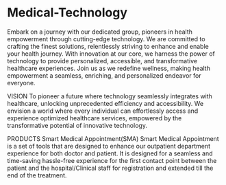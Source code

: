 # Medical-Technology
Embark on a journey with our dedicated group, pioneers in health empowerment through cutting-edge technology. We are committed to crafting the finest solutions, relentlessly striving to enhance and enable your health journey. With innovation at our core, we harness the power of technology to provide personalized, accessible, and transformative healthcare experiences. Join us as we redefine wellness, making health empowerment a seamless, enriching, and personalized endeavor for everyone.

VISION
To pioneer a future where technology seamlessly integrates with healthcare, unlocking unprecedented efficiency and accessibility. We envision a world where every individual can effortlessly access and experience optimized healthcare services, empowered by the transformative potential of innovative technology.

PRODUCTS
Smart Medical Appointment(SMA)
Smart Medical Appointment is a set of tools that are designed to enhance our outpatient department experience for both doctor and patient. It is designed for a seamless and time-saving hassle-free experience for the first contact point between the patient and the hospital/Clinical staff for registration and extended till the end of the treatment.
